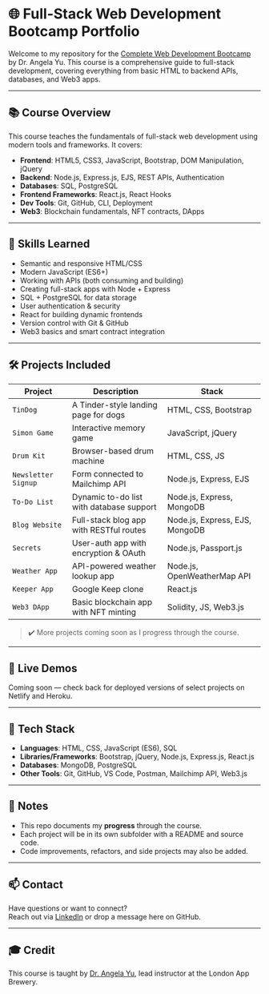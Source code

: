 # 🌐 Full-Stack Web Development Bootcamp Portfolio

Welcome to my repository for the [Complete Web Development Bootcamp](https://www.udemy.com/course/the-complete-web-development-bootcamp/) by Dr. Angela Yu. This course is a comprehensive guide to full-stack development, covering everything from basic HTML to backend APIs, databases, and Web3 apps.

---

## 📚 Course Overview

This course teaches the fundamentals of full-stack web development using modern tools and frameworks. It covers:

- **Frontend**: HTML5, CSS3, JavaScript, Bootstrap, DOM Manipulation, jQuery
- **Backend**: Node.js, Express.js, EJS, REST APIs, Authentication
- **Databases**: SQL, PostgreSQL
- **Frontend Frameworks**: React.js, React Hooks
- **Dev Tools**: Git, GitHub, CLI, Deployment
- **Web3**: Blockchain fundamentals, NFT contracts, DApps

---

## 🧠 Skills Learned

- Semantic and responsive HTML/CSS
- Modern JavaScript (ES6+)
- Working with APIs (both consuming and building)
- Creating full-stack apps with Node + Express
- SQL + PostgreSQL for data storage
- User authentication & security
- React for building dynamic frontends
- Version control with Git & GitHub
- Web3 basics and smart contract integration

---

## 🛠️ Projects Included

| Project | Description | Stack |
|--------|-------------|-------|
| `TinDog` | A Tinder-style landing page for dogs | HTML, CSS, Bootstrap |
| `Simon Game` | Interactive memory game | JavaScript, jQuery |
| `Drum Kit` | Browser-based drum machine | HTML, CSS, JS |
| `Newsletter Signup` | Form connected to Mailchimp API | Node.js, Express, EJS |
| `To-Do List` | Dynamic to-do list with database support | Node.js, Express, MongoDB |
| `Blog Website` | Full-stack blog app with RESTful routes | Node.js, Express, EJS, MongoDB |
| `Secrets` | User-auth app with encryption & OAuth | Node.js, Passport.js |
| `Weather App` | API-powered weather lookup app | Node.js, OpenWeatherMap API |
| `Keeper App` | Google Keep clone | React.js |
| `Web3 DApp` | Basic blockchain app with NFT minting | Solidity, JS, Web3.js |

> ✔️ More projects coming soon as I progress through the course.

---

## 🚀 Live Demos

Coming soon — check back for deployed versions of select projects on Netlify and Heroku.

---

## 🧰 Tech Stack

- **Languages**: HTML, CSS, JavaScript (ES6), SQL
- **Libraries/Frameworks**: Bootstrap, jQuery, Node.js, Express.js, React.js
- **Databases**: MongoDB, PostgreSQL
- **Other Tools**: Git, GitHub, VS Code, Postman, Mailchimp API, Web3.js

---

## 📌 Notes

- This repo documents my **progress** through the course.
- Each project will be in its own subfolder with a README and source code.
- Code improvements, refactors, and side projects may also be added.

---

## 📫 Contact

Have questions or want to connect?  
Reach out via [LinkedIn](https://www.linkedin.com/) or drop a message here on GitHub.

---

## 🎓 Credit

This course is taught by [Dr. Angela Yu](https://www.udemy.com/user/angela-yu-2/), lead instructor at the London App Brewery.

